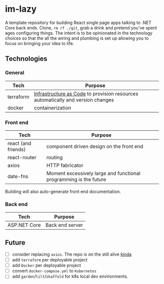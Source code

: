 # im-lazy

A template repository for building React single page apps talking to .NET Core back ends. Clone, `rm rf ./git`, grab a drink and pretend you've spent ages configuring things. The intent is to be opinionated in the technology choices so that the all the wiring and plumbing is set up allowing you to focus on bringing your idea to life.

## Technologies

### General

| Tech      | Purpose                |
| --------- | ---------------------- |
| terraform | [Infrastructure as Code](https://docs.microsoft.com/en-us/azure/devops/learn/what-is-infrastructure-as-code) to provision resources automatically and version changes |
| docker    | containerization           |

### Front end

| Tech         | Purpose                                                               |
| ------------ | --------------------------------------------------------------------- |
| react (and friends)        | component driven design on the front end                                                           |
| react-router | routing                                                               |
| axios        | HTTP fabricator |
| date-fns     | Moment excessively large and functional programming is the future                                                     |

Building will also auto-generate front end documentation.

### Back end

| Tech         | Purpose         |
| ------------ | --------------- |
| ASP.NET Core | Back end server |

## Future

- [ ] consider replacing `axios`. The repo is on the still alive [kinda](https://github.com/axios/axios/issues/1965)
- [ ] add `terraform` per deployable project
- [ ] add `Docker` per deployable project
- [ ] convert `docker-compose.yml` to `Kubernetes`
- [ ] add `garden`/`tilt`/`skaffold` for k8s local dev environments.
